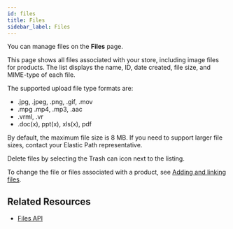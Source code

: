```yaml
---
id: files
title: Files
sidebar_label: Files
---
```

You can manage files on the **Files** page.

This page shows all files associated with your store, including image files for products. The list displays the name, ID, date created, file size, and MIME-type of each file.

The supported upload file type formats are:

- .jpg, .jpeg, .png, .gif, .mov
- .mpg .mp4, .mp3, .aac
- .vrml, .vr
- .doc(x), ppt(x), xls(x), pdf

By default, the maximum file size is 8 MB. If you need to support larger file sizes, contact your Elastic Path representative.

Delete files by selecting the Trash can icon next to the listing.

To change the file or files associated with a product, see [Adding and linking files](./catalog.md#adding-and-linking-files).

## Related Resources

- [Files API](../api/advanced/files/index.md)
